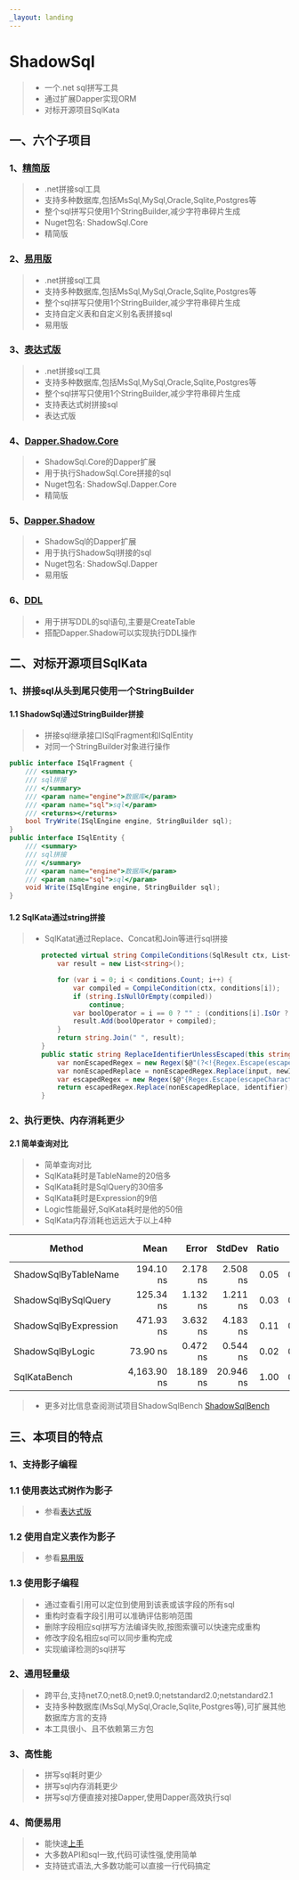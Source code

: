 ```yaml
---
_layout: landing
---
```


# ShadowSql
>* 一个.net sql拼写工具
>* 通过扩展Dapper实现ORM
>* 对标开源项目SqlKata

## 一、六个子项目
### 1、[精简版](./shadowcore/index.md)
>* .net拼接sql工具
>* 支持多种数据库,包括MsSql,MySql,Oracle,Sqlite,Postgres等
>* 整个sql拼写只使用1个StringBuilder,减少字符串碎片生成
>* Nuget包名: ShadowSql.Core
>* 精简版

### 2、[易用版](./shadow/index.md)
>* .net拼接sql工具
>* 支持多种数据库,包括MsSql,MySql,Oracle,Sqlite,Postgres等
>* 整个sql拼写只使用1个StringBuilder,减少字符串碎片生成
>* 支持自定义表和自定义别名表拼接sql
>* 易用版

### 3、[表达式版](./expression/index.md)
>* .net拼接sql工具
>* 支持多种数据库,包括MsSql,MySql,Oracle,Sqlite,Postgres等
>* 整个sql拼写只使用1个StringBuilder,减少字符串碎片生成
>* 支持表达式树拼接sql
>* 表达式版

### 4、[Dapper.Shadow.Core](./dappercore/index.md)
>* ShadowSql.Core的Dapper扩展
>* 用于执行ShadowSql.Core拼接的sql
>* Nuget包名: ShadowSql.Dapper.Core
>* 精简版

### 5、[Dapper.Shadow](./dapper/index.md)
>* ShadowSql的Dapper扩展
>* 用于执行ShadowSql拼接的sql
>* Nuget包名: ShadowSql.Dapper
>* 易用版

### 6、[DDL](./ddl/index.md)
>* 用于拼写DDL的sql语句,主要是CreateTable
>* 搭配Dapper.Shadow可以实现执行DDL操作


## 二、对标开源项目SqlKata
### 1、拼接sql从头到尾只使用一个StringBuilder
#### 1.1 ShadowSql通过StringBuilder拼接
>* 拼接sql继承接口ISqlFragment和ISqlEntity
>* 对同一个StringBuilder对象进行操作

~~~csharp
public interface ISqlFragment {
    /// <summary>
    /// sql拼接
    /// </summary>
    /// <param name="engine">数据库</param>
    /// <param name="sql">sql</param>
    /// <returns></returns>
    bool TryWrite(ISqlEngine engine, StringBuilder sql);
}
public interface ISqlEntity {
    /// <summary>
    /// sql拼接
    /// </summary>
    /// <param name="engine">数据库</param>
    /// <param name="sql">sql</param>
    void Write(ISqlEngine engine, StringBuilder sql);
}
~~~

#### 1.2 SqlKata通过string拼接
>* SqlKatat通过Replace、Concat和Join等进行sql拼接
~~~csharp
        protected virtual string CompileConditions(SqlResult ctx, List<AbstractCondition> conditions) {
            var result = new List<string>();

            for (var i = 0; i < conditions.Count; i++) {
                var compiled = CompileCondition(ctx, conditions[i]);
                if (string.IsNullOrEmpty(compiled))
                    continue;
                var boolOperator = i == 0 ? "" : (conditions[i].IsOr ? "OR " : "AND ");
                result.Add(boolOperator + compiled);
            }
            return string.Join(" ", result);
        }
        public static string ReplaceIdentifierUnlessEscaped(this string input, string escapeCharacter, string identifier, string newIdentifier) {
            var nonEscapedRegex = new Regex($@"(?<!{Regex.Escape(escapeCharacter)}){Regex.Escape(identifier)}");
            var nonEscapedReplace = nonEscapedRegex.Replace(input, newIdentifier);
            var escapedRegex = new Regex($@"{Regex.Escape(escapeCharacter)}{Regex.Escape(identifier)}");
            return escapedRegex.Replace(nonEscapedReplace, identifier);
        }
~~~

### 2、执行更快、内存消耗更少
#### 2.1 简单查询对比
>* 简单查询对比
>* SqlKata耗时是TableName的20倍多
>* SqlKata耗时是SqlQuery的30倍多
>* SqlKata耗时是Expression的9倍
>* Logic性能最好,SqlKata耗时是他的50倍
>* SqlKata内存消耗也远远大于以上4种

| Method                | Mean        | Error     | StdDev    | Ratio | Gen0   | Gen1   | Allocated | Alloc Ratio |
|---------------------- |------------:|----------:|----------:|------:|-------:|-------:|----------:|------------:|
| ShadowSqlByTableName  |   194.10 ns |  2.178 ns |  2.508 ns |  0.05 | 0.0795 |      - |    1376 B |        0.11 |
| ShadowSqlBySqlQuery   |   125.34 ns |  1.132 ns |  1.211 ns |  0.03 | 0.0530 |      - |     920 B |        0.07 |
| ShadowSqlByExpression |   471.93 ns |  3.632 ns |  4.183 ns |  0.11 | 0.0915 |      - |    1584 B |        0.12 |
| ShadowSqlByLogic      |    73.90 ns |  0.472 ns |  0.544 ns |  0.02 | 0.0330 |      - |     576 B |        0.05 |
| SqlKataBench          | 4,163.90 ns | 18.189 ns | 20.946 ns |  1.00 | 0.7365 | 0.0040 |   12712 B |        1.00 |

>* 更多对比信息查阅测试项目ShadowSqlBench
>[ShadowSqlBench](https://github.com/donetsoftwork/Shadow/tree/master/Benchmarks/ShadowSqlBench)

## 三、本项目的特点
### 1、支持影子编程
### 1.1 使用表达式树作为影子
>* 参看[表达式版](./expression/index.md)

### 1.2 使用自定义表作为影子
>* 参看[易用版](./shadow/index.md)

### 1.3 使用影子编程
>* 通过查看引用可以定位到使用到该表或该字段的所有sql
>* 重构时查看字段引用可以准确评估影响范围
>* 删除字段相应sql拼写方法编译失败,按图索骥可以快速完成重构
>* 修改字段名相应sql可以同步重构完成
>* 实现编译检测的sql拼写

### 2、通用轻量级
>* 跨平台,支持net7.0;net8.0;net9.0;netstandard2.0;netstandard2.1
>* 支持多种数据库(MsSql,MySql,Oracle,Sqlite,Postgres等),可扩展其他数据库方言的支持
>* 本工具很小、且不依赖第三方包

### 3、高性能
>* 拼写sql耗时更少
>* 拼写sql内存消耗更少
>* 拼写sql方便直接对接Dapper,使用Dapper高效执行sql

### 4、简便易用
>* 能快速[上手](./quick.md)
>* 大多数API和sql一致,代码可读性强,使用简单
>* 支持链式语法,大多数功能可以直接一行代码搞定
